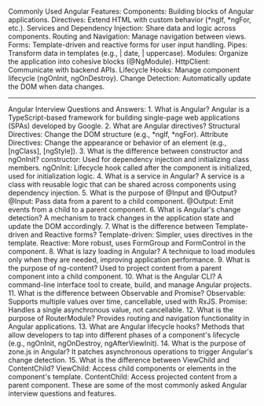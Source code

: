 Commonly Used Angular Features:
Components: Building blocks of Angular applications.
Directives: Extend HTML with custom behavior (*ngIf, *ngFor, etc.).
Services and Dependency Injection: Share data and logic across components.
Routing and Navigation: Manage navigation between views.
Forms: Template-driven and reactive forms for user input handling.
Pipes: Transform data in templates (e.g., | date, | uppercase).
Modules: Organize the application into cohesive blocks (@NgModule).
HttpClient: Communicate with backend APIs.
Lifecycle Hooks: Manage component lifecycle (ngOnInit, ngOnDestroy).
Change Detection: Automatically update the DOM when data changes.
<hr></hr>
Angular Interview Questions and Answers:
1. What is Angular?
Angular is a TypeScript-based framework for building single-page web applications (SPAs) developed by Google.
2. What are Angular directives?
Structural Directives: Change the DOM structure (e.g., *ngIf, *ngFor).
Attribute Directives: Change the appearance or behavior of an element (e.g., [ngClass], [ngStyle]).
3. What is the difference between constructor and ngOnInit?
constructor: Used for dependency injection and initializing class members.
ngOnInit: Lifecycle hook called after the component is initialized, used for initialization logic.
4. What is a service in Angular?
A service is a class with reusable logic that can be shared across components using dependency injection.
5. What is the purpose of @Input and @Output?
@Input: Pass data from a parent to a child component.
@Output: Emit events from a child to a parent component.
6. What is Angular's change detection?
A mechanism to track changes in the application state and update the DOM accordingly.
7. What is the difference between Template-driven and Reactive forms?
Template-driven: Simpler, uses directives in the template.
Reactive: More robust, uses FormGroup and FormControl in the component.
8. What is lazy loading in Angular?
A technique to load modules only when they are needed, improving application performance.
9. What is the purpose of ng-content?
Used to project content from a parent component into a child component.
10. What is the Angular CLI?
A command-line interface tool to create, build, and manage Angular projects.
11. What is the difference between Observable and Promise?
Observable: Supports multiple values over time, cancellable, used with RxJS.
Promise: Handles a single asynchronous value, not cancellable.
12. What is the purpose of RouterModule?
Provides routing and navigation functionality in Angular applications.
13. What are Angular lifecycle hooks?
Methods that allow developers to tap into different phases of a component's lifecycle (e.g., ngOnInit, ngOnDestroy, ngAfterViewInit).
14. What is the purpose of zone.js in Angular?
It patches asynchronous operations to trigger Angular's change detection.
15. What is the difference between ViewChild and ContentChild?
ViewChild: Access child components or elements in the component's template.
ContentChild: Access projected content from a parent component.
These are some of the most commonly asked Angular interview questions and features.
